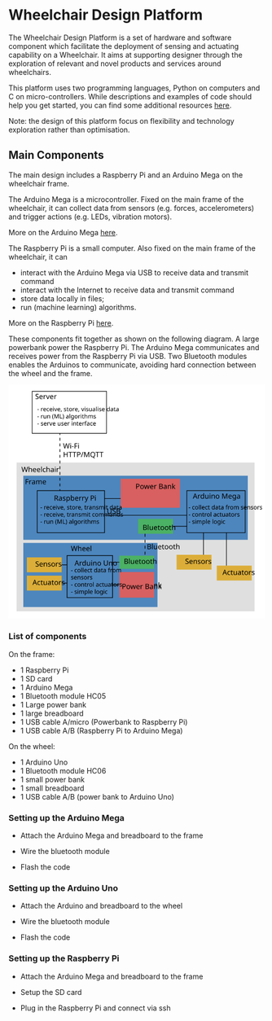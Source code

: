 # Wheelchair Design Platform

The Wheelchair Design Platform is a set of hardware and software component which facilitate the deployment of  sensing and actuating capability on a Wheelchair. It aims at supporting designer through the exploration of relevant and novel products and services around wheelchairs.

This platform uses two programming languages, Python on computers and C on micro-controllers. While descriptions and examples of code should help you get started, you can find some additional resources [here](https://github.com/datacentricdesign/wheelchair-design-platform/blob/master/doc/software-resources.md "Python and C resources").

Note: the design of this platform focus on flexibility and technology exploration rather than optimisation.

## Main Components

The main design includes a Raspberry Pi and an Arduino Mega on the wheelchair frame.

The Arduino Mega is a microcontroller. Fixed on the main frame of the wheelchair, it can collect data from sensors (e.g. forces, accelerometers) and trigger actions (e.g. LEDs, vibration motors).

More on the Arduino Mega [here](https://github.com/datacentricdesign/wheelchair-design-platform/blob/master/doc/devices/Arduino.md "Arduino resources").

The Raspberry Pi is a small computer. Also fixed on the main frame of the wheelchair, it can
* interact with the Arduino Mega via USB to receive data and transmit command
* interact with the Internet to receive data and transmit command
* store data locally in files;
* run (machine learning) algorithms.

More on the Raspberry Pi [here](https://github.com/datacentricdesign/wheelchair-design-platform/blob/master/doc/devices/RaspberryPi.md "Raspberry Pi resources").

These components fit together as shown on the following diagram. A large powerbank power the Raspberry Pi. The Arduino Mega communicates and receives power from the Raspberry Pi via USB. Two Bluetooth modules enables the Arduinos to communicate, avoiding hard connection between the wheel and the frame.

![Wheelchair main components](./doc/wheechair-components.svg)



### List of components

On the frame:

* 1 Raspberry Pi
* 1 SD card
* 1 Arduino Mega
* 1 Bluetooth module HC05
* 1 Large power bank
* 1 large breadboard
* 1 USB cable A/micro (Powerbank to Raspberry Pi)
* 1 USB cable A/B (Raspberry Pi to Arduino Mega)

On the wheel:

* 1 Arduino Uno
* 1 Bluetooth module HC06
* 1 small power bank
* 1 small breadboard
* 1 USB cable A/B (power bank to Arduino Uno)

### Setting up the Arduino Mega

* Attach the Arduino Mega and breadboard to the frame

* Wire the bluetooth module

* Flash the code

### Setting up the Arduino Uno

* Attach the Arduino and breadboard to the wheel

* Wire the bluetooth module

* Flash the code

### Setting up the Raspberry Pi

* Attach the Arduino Mega and breadboard to the frame

* Setup the SD card

* Plug in the Raspberry Pi and connect via ssh


